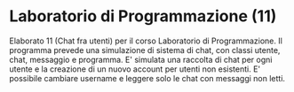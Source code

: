 # Laboratorio di Programmazione (11)
Elaborato 11 (Chat fra utenti) per il corso Laboratorio di Programmazione.
Il programma prevede una simulazione di sistema di chat, con classi utente, chat, messaggio e programma.
E' simulata una raccolta di chat per ogni utente e la creazione di un nuovo account per utenti non esistenti. E' possibile cambiare username e leggere solo le chat con messaggi non letti.

